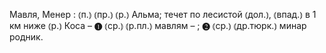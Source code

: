 ---
---

Мавля, Менер
: ⦅п.⦆ ⦅пр.⦆ ⦅р.⦆ Альма; течет по лесистой ⦅дол.⦆, ⦅впад.⦆ в 1 км ниже ⦅р.⦆ Коса – ❶ ⦅ср.⦆ ⦅р.пл.⦆ мавлям – ; ❷ ⦅ср.⦆ ⦅др.тюрк.⦆ минар родник. 
